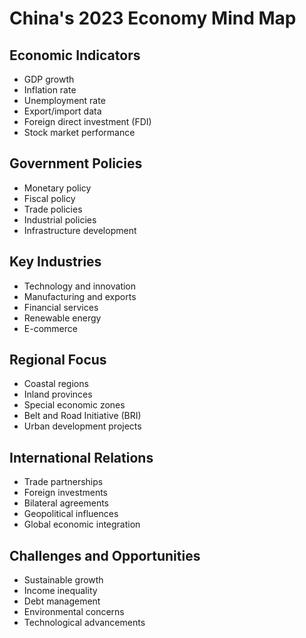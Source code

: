 # China's 2023 Economy Mind Map

## Economic Indicators
- GDP growth
- Inflation rate
- Unemployment rate
- Export/import data
- Foreign direct investment (FDI)
- Stock market performance

## Government Policies
- Monetary policy
- Fiscal policy
- Trade policies
- Industrial policies
- Infrastructure development

## Key Industries
- Technology and innovation
- Manufacturing and exports
- Financial services
- Renewable energy
- E-commerce

## Regional Focus
- Coastal regions
- Inland provinces
- Special economic zones
- Belt and Road Initiative (BRI)
- Urban development projects

## International Relations
- Trade partnerships
- Foreign investments
- Bilateral agreements
- Geopolitical influences
- Global economic integration

## Challenges and Opportunities
- Sustainable growth
- Income inequality
- Debt management
- Environmental concerns
- Technological advancements